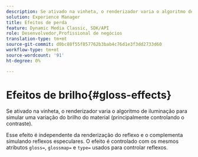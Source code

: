 ```yaml
---
description: Se ativado na vinheta, o renderizador varia o algoritmo de iluminação para simular uma variação do brilho do material (principalmente controlando o contraste).
solution: Experience Manager
title: Efeitos de perda
feature: Dynamic Media Classic, SDK/API
role: Desenvolvedor,Profissional de negócios
translation-type: tm+mt
source-git-commit: d0bc88f55f857762b3bab4c76d1e3f3dd2733d60
workflow-type: tm+mt
source-wordcount: '91'
ht-degree: 0%

---
```



# Efeitos de brilho{#gloss-effects}

Se ativado na vinheta, o renderizador varia o algoritmo de iluminação para simular uma variação do brilho do material (principalmente controlando o contraste).

Esse efeito é independente da renderização do reflexo e o complementa simulando reflexos especulares. O efeito é controlado com os mesmos atributos `gloss=`, `glossmap=` e `type=` usados para controlar reflexos.

